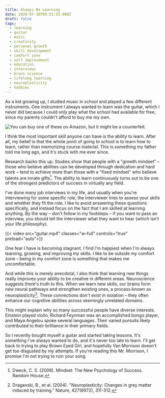 ```yaml
---
title: Always Be Learning
date: 2020-07-30T05:51:53.000Z
draft: false
tags:
  - learning
  - guitar
  - music
  - creativity
  - personal growth
  - skill development
  - comfort zone
  - self improvement
  - education
  - interviews
  - brain science
  - lifelong learning
  - neuroplasticity
  - hobbies
---
```


As a kid growing up, I studied music in school and played a few different instruments. One instrument I always wanted to learn was the guitar, which I never did because I could only play what the school had available for free, since my parents couldn't afford to buy me my own.

![You can buy one of these on Amazon, but it might be a counterfeit.](cover.jpg "You can buy one of these on Amazon, but it might be a counterfeit.")

I think the most important skill anyone can have is the ability to learn. After all, my belief is that the whole point of going to school is to learn how to learn, rather than memorizing course material. This is something my father told me long ago, and it's stuck with me ever since.

Research backs this up. Studies show that people with a "growth mindset" – those who believe abilities can be developed through dedication and hard work – tend to achieve more than those with a "fixed mindset" who believe talents are innate gifts[^1]. The ability to learn continuously turns out to be one of the strongest predictors of success in virtually any field.

I've done many job interviews in my life, and usually when you're interviewing for some specific role, the interviewer tries to assess your skills and whether they fit the role. I like to avoid answering these questions specifically, and instead focus on the fact that I am skilled at learning anything. By the way – don't follow in my footsteps – if you want to pass an interview, you should tell the interviewer what they want to hear (which isn't your life philosophy).

{{< video src="guitar.mp4" classes="w-full" controls="true" preload="auto">}}

One fear I have is becoming stagnant. I find I'm happiest when I'm always learning, growing, and improving my skills. I like to be outside my comfort zone – being in my comfort zone is something that makes me uncomfortable.

And while this is merely anecdotal, I also think that learning new things really improves your ability to be creative in different areas. Neuroscience suggests there's truth to this. When we learn new skills, our brains form new neural pathways and strengthen existing ones, a process known as neuroplasticity[^2]. These connections don't exist in isolation – they often enhance our cognitive abilities across seemingly unrelated domains.

This might explain why so many successful people have diverse interests. Einstein played violin, Richard Feynman was an accomplished bongo player, and Maya Angelou spoke several languages. Their varied pursuits likely contributed to their brilliance in their primary fields.

So I recently bought myself a guitar and started taking lessons. It's something I've always wanted to do, and it's never too late to learn. I'll get back to trying to play Brown Eyed Girl, and hopefully Van Morrison doesn't get too disgusted by my attempts. If you're reading this Mr. Morrison, I promise I'm not trying to ruin your song.

[^1]: Dweck, C. S. (2006). Mindset: The New Psychology of Success. Random House.
[^2]: Draganski, B., et al. (2004). "Neuroplasticity: Changes in grey matter induced by training." Nature, 427(6972), 311-312.
